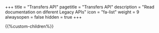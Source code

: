 +++
title = "Transfers API"
pagetitle = "Transfers API"
description = "Read documentation on diferent Legacy APIs"
icon = "fa-list" 
weight = 9
alwaysopen = false
hidden = true
+++

{{%custom-children%}}




